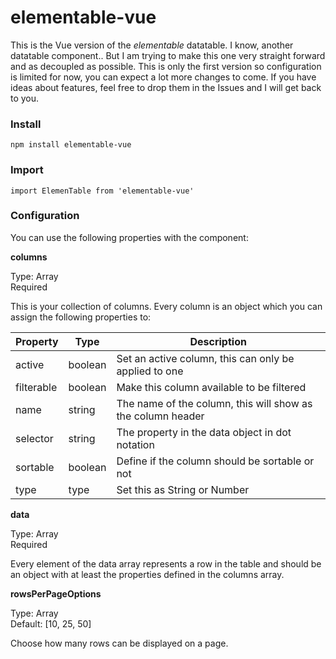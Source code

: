 # elementable-vue

This is the Vue version of the *elementable* datatable. I know, another datatable component.. But I am trying to make this one very straight forward and as decoupled as possible. This is only the first version so configuration is limited for now, you can expect a lot more changes to come. If you have ideas about features, feel free to drop them in the Issues and I will get back to you.

### Install
```
npm install elementable-vue
```
### Import
```
import ElemenTable from 'elementable-vue'
```
### Configuration

You can use the following properties with the component:

**columns**

Type: Array<br/>
Required

This is your collection of columns. Every column is an object which you can assign the following properties to:

| Property   | Type    | Description                                                 |
| ---------- | ------- | ----------------------------------------------------------- |
| active     | boolean | Set an active column, this can only be applied to one       |
| filterable | boolean | Make this column available to be filtered                   |
| name       | string  | The name of the column, this will show as the column header |
| selector   | string  | The property in the data object in dot notation             |
| sortable   | boolean | Define if the column should be sortable or not              |
| type       | type    | Set this as String or Number                                |

**data**

Type: Array<br/>
Required

Every element of the data array represents a row in the table and should be an object with at least the properties defined in the columns array.

**rowsPerPageOptions**

Type: Array<br/>
Default: [10, 25, 50]

Choose how many rows can be displayed on a page.